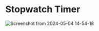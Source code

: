 # Stopwatch Timer

![Screenshot from 2024-05-04 14-54-18](https://github.com/Marouane-Elgoumiri/Some_JS_Stuff/assets/96888594/7e1fd3da-df2e-4136-96ec-3df879544cd3)
